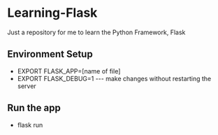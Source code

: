 # Learning-Flask
Just a repository for me to learn the Python Framework, Flask

## Environment Setup
* EXPORT FLASK_APP=[name of file]
* EXPORT FLASK_DEBUG=1 --- make changes without restarting the server

## Run the app
* flask run
